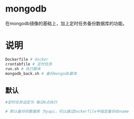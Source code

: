 # mongodb
在mongodb镜像的基础上，加上定时任务备份数据库的功能。

# 说明
```bash
Dockerfile # docker
crontabfile # 定时任务
run.sh # 执行脚本
mongodb_back.sh # 备份mongodb脚本
```

## 默认
```bash
#定时任务设定为 每日6点执行

# 默认备份的数据库 为yapi，可以通过Dockerfile中指定备份dbname
```